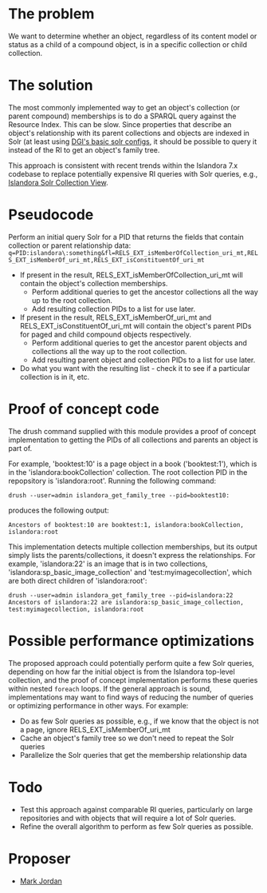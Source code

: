 # The problem

We want to determine whether an object, regardless of its content model or status as a child of a compound object, is in a specific collection or child collection.

# The solution

The most commonly implemented way to get an object's collection (or parent compound) memberships is to do a SPARQL query against the Resource Index. This can be slow. Since properties that describe an object's relationship with its parent collections and objects are indexed in Solr (at least using [DGI's basic solr configs](https://github.com/discoverygarden/basic-solr-config), it should be possible to query it instead of the RI to get an object's family tree.

This approach is consistent with recent trends within the Islandora 7.x codebase to replace potentially expensive RI queries with Solr queries, e.g., [Islandora Solr Collection View](https://github.com/Islandora-Labs/islandora_solr_collection_view).

# Pseudocode

Perform an initial query Solr for a PID that returns the fields that contain collection or parent relationship data: `q=PID:islandora\:something&fl=RELS_EXT_isMemberOfCollection_uri_mt,RELS_EXT_isMemberOf_uri_mt,RELS_EXT_isConstituentOf_uri_mt`

* If present in the result, RELS_EXT_isMemberOfCollection_uri_mt will contain the object's collection memberships.
  * Perform additional queries to get the ancestor collections all the way up to the root collection.
  * Add resulting collection PIDs to a list for use later.
* If present in the result, RELS_EXT_isMemberOf_uri_mt and RELS_EXT_isConstituentOf_uri_mt will contain the object's parent PIDs for paged and child compound objects respectively.
  * Perform additional queries to get the ancestor parent objects and collections all the way up to the root collection.
  * Add resulting parent object and collection PIDs to a list for use later.
* Do what you want with the resulting list - check it to see if a particular collection is in it, etc.

# Proof of concept code

The drush command supplied with this module provides a proof of concept implementation to getting the PIDs of all collections and parents an object is part of. 

For example, 'booktest:10' is a page object in a book ('booktest:1'), which is in the 'islandora:bookCollection' collection. The root collection PID in the repopsitory is 'islandora:root'. Running the following command:

```
drush --user=admin islandora_get_family_tree --pid=booktest10:
```

produces the following output:

```
Ancestors of booktest:10 are booktest:1, islandora:bookCollection, islandora:root
```

This implementation detects multiple collection memberships, but its output simply lists the parents/collections, it doesn't express the relationships. For example, 'islandora:22' is an image that is in two collections, 'islandora:sp_basic_image_collection' and 'test:myimagecollection', which are both direct children of 'islandora:root':

```
drush --user=admin islandora_get_family_tree --pid=islandora:22
Ancestors of islandora:22 are islandora:sp_basic_image_collection, test:myimagecollection, islandora:root
```

# Possible performance optimizations

The proposed approach could potentially perform quite a few Solr queries, depending on how far the initial object is from the Islandora top-level collection, and the proof of concept implementation performs these queries within nested `foreach` loops. If the general approach is sound, implementations may want to find ways of reducing the number of queries or optimizing performance in other ways. For example:

* Do as few Solr queries as possible, e.g., if we know that the object is not a page, ignore RELS_EXT_isMemberOf_uri_mt
* Cache an object's family tree so we don't need to repeat the Solr queries
* Parallelize the Solr queries that get the membership relationship data

# Todo

* Test this approach against comparable RI queries, particularly on large repositories and with objects that will require a lot of Solr queries.
* Refine the overall algorithm to perform as few Solr queries as possible.

# Proposer

* [Mark Jordan](https://github.com/mjordan)
